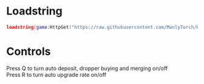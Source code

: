 # Loadstring
```lua
loadstring(game:HttpGet("https://raw.githubusercontent.com/ManlyTorch/Roblox-Space-Station-Infinity-CapitalismMode/main/MainScript".Lua))()
```

# Controls
 Press Q to turn auto deposit, dropper buying and merging on/off		          
 Press R to turn auto upgrade rate on/off

